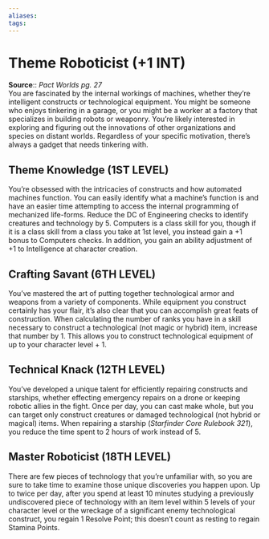 ```yaml
---
aliases: 
tags: 
---
```


# Theme Roboticist (+1 INT)

**Source**:: _Pact Worlds pg. 27_  
You are fascinated by the internal workings of machines, whether they’re intelligent constructs or technological equipment. You might be someone who enjoys tinkering in a garage, or you might be a worker at a factory that specializes in building robots or weaponry. You’re likely interested in exploring and figuring out the innovations of other organizations and species on distant worlds. Regardless of your specific motivation, there’s always a gadget that needs tinkering with.  

## Theme Knowledge (1ST LEVEL)

You’re obsessed with the intricacies of constructs and how automated machines function. You can easily identify what a machine’s function is and have an easier time attempting to access the internal programming of mechanized life-forms. Reduce the DC of Engineering checks to identify creatures and technology by 5. Computers is a class skill for you, though if it is a class skill from a class you take at 1st level, you instead gain a +1 bonus to Computers checks. In addition, you gain an ability adjustment of +1 to Intelligence at character creation.  

## Crafting Savant (6TH LEVEL)

You’ve mastered the art of putting together technological armor and weapons from a variety of components. While equipment you construct certainly has your flair, it’s also clear that you can accomplish great feats of construction. When calculating the number of ranks you have in a skill necessary to construct a technological (not magic or hybrid) item, increase that number by 1. This allows you to construct technological equipment of up to your character level + 1.  

## Technical Knack (12TH LEVEL)

You’ve developed a unique talent for efficiently repairing constructs and starships, whether effecting emergency repairs on a drone or keeping robotic allies in the fight. Once per day, you can cast make whole, but you can target only construct creatures or damaged technological (not hybrid or magical) items. When repairing a starship (_Starfinder Core Rulebook 321_), you reduce the time spent to 2 hours of work instead of 5.  

## Master Roboticist (18TH LEVEL)

There are few pieces of technology that you’re unfamiliar with, so you are sure to take time to examine those unique discoveries you happen upon. Up to twice per day, after you spend at least 10 minutes studying a previously undiscovered piece of technology with an item level within 5 levels of your character level or the wreckage of a significant enemy technological construct, you regain 1 Resolve Point; this doesn’t count as resting to regain Stamina Points.
